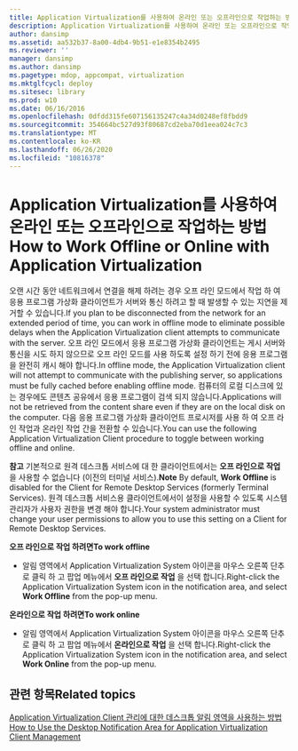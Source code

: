 ```yaml
---
title: Application Virtualization를 사용하여 온라인 또는 오프라인으로 작업하는 방법
description: Application Virtualization를 사용하여 온라인 또는 오프라인으로 작업하는 방법
author: dansimp
ms.assetid: aa532b37-8a00-4db4-9b51-e1e8354b2495
ms.reviewer: ''
manager: dansimp
ms.author: dansimp
ms.pagetype: mdop, appcompat, virtualization
ms.mktglfcycl: deploy
ms.sitesec: library
ms.prod: w10
ms.date: 06/16/2016
ms.openlocfilehash: 0dfdd315fe607156135247c4a34d0248ef8fbdd9
ms.sourcegitcommit: 354664bc527d93f80687cd2eba70d1eea024c7c3
ms.translationtype: MT
ms.contentlocale: ko-KR
ms.lasthandoff: 06/26/2020
ms.locfileid: "10816378"
---
```

# <span data-ttu-id="89873-103">Application Virtualization를 사용하여 온라인 또는 오프라인으로 작업하는 방법</span><span class="sxs-lookup"><span data-stu-id="89873-103">How to Work Offline or Online with Application Virtualization</span></span>


<span data-ttu-id="89873-104">오랜 시간 동안 네트워크에서 연결을 해제 하려는 경우 오프 라인 모드에서 작업 하 여 응용 프로그램 가상화 클라이언트가 서버와 통신 하려고 할 때 발생할 수 있는 지연을 제거할 수 있습니다.</span><span class="sxs-lookup"><span data-stu-id="89873-104">If you plan to be disconnected from the network for an extended period of time, you can work in offline mode to eliminate possible delays when the Application Virtualization client attempts to communicate with the server.</span></span> <span data-ttu-id="89873-105">오프 라인 모드에서 응용 프로그램 가상화 클라이언트는 게시 서버와 통신을 시도 하지 않으므로 오프 라인 모드를 사용 하도록 설정 하기 전에 응용 프로그램을 완전히 캐시 해야 합니다.</span><span class="sxs-lookup"><span data-stu-id="89873-105">In offline mode, the Application Virtualization client will not attempt to communicate with the publishing server, so applications must be fully cached before enabling offline mode.</span></span> <span data-ttu-id="89873-106">컴퓨터의 로컬 디스크에 있는 경우에도 콘텐츠 공유에서 응용 프로그램이 검색 되지 않습니다.</span><span class="sxs-lookup"><span data-stu-id="89873-106">Applications will not be retrieved from the content share even if they are on the local disk on the computer.</span></span> <span data-ttu-id="89873-107">다음 응용 프로그램 가상화 클라이언트 프로시저를 사용 하 여 오프 라인 작업과 온라인 작업 간을 전환할 수 있습니다.</span><span class="sxs-lookup"><span data-stu-id="89873-107">You can use the following Application Virtualization Client procedure to toggle between working offline and online.</span></span>

<span data-ttu-id="89873-108">**참고**  기본적으로 원격 데스크톱 서비스에 대 한 클라이언트에서는 **오프 라인으로 작업** 을 사용할 수 없습니다 (이전의 터미널 서비스).</span><span class="sxs-lookup"><span data-stu-id="89873-108">**Note** By default, **Work Offline** is disabled for the Client for Remote Desktop Services (formerly Terminal Services).</span></span> <span data-ttu-id="89873-109">원격 데스크톱 서비스용 클라이언트에서이 설정을 사용할 수 있도록 시스템 관리자가 사용자 권한을 변경 해야 합니다.</span><span class="sxs-lookup"><span data-stu-id="89873-109">Your system administrator must change your user permissions to allow you to use this setting on a Client for Remote Desktop Services.</span></span>

 

**<span data-ttu-id="89873-110">오프 라인으로 작업 하려면</span><span class="sxs-lookup"><span data-stu-id="89873-110">To work offline</span></span>**

-   <span data-ttu-id="89873-111">알림 영역에서 Application Virtualization System 아이콘을 마우스 오른쪽 단추로 클릭 하 고 팝업 메뉴에서 **오프 라인으로 작업** 을 선택 합니다.</span><span class="sxs-lookup"><span data-stu-id="89873-111">Right-click the Application Virtualization System icon in the notification area, and select **Work Offline** from the pop-up menu.</span></span>

**<span data-ttu-id="89873-112">온라인으로 작업 하려면</span><span class="sxs-lookup"><span data-stu-id="89873-112">To work online</span></span>**

-   <span data-ttu-id="89873-113">알림 영역에서 Application Virtualization System 아이콘을 마우스 오른쪽 단추로 클릭 하 고 팝업 메뉴에서 **온라인으로 작업** 을 선택 합니다.</span><span class="sxs-lookup"><span data-stu-id="89873-113">Right-click the Application Virtualization System icon in the notification area, and select **Work Online** from the pop-up menu.</span></span>

## <span data-ttu-id="89873-114">관련 항목</span><span class="sxs-lookup"><span data-stu-id="89873-114">Related topics</span></span>


[<span data-ttu-id="89873-115">Application Virtualization Client 관리에 대한 데스크톱 알림 영역을 사용하는 방법</span><span class="sxs-lookup"><span data-stu-id="89873-115">How to Use the Desktop Notification Area for Application Virtualization Client Management</span></span>](how-to-use-the-desktop-notification-area-for-application-virtualization-client-management.md)

 

 





